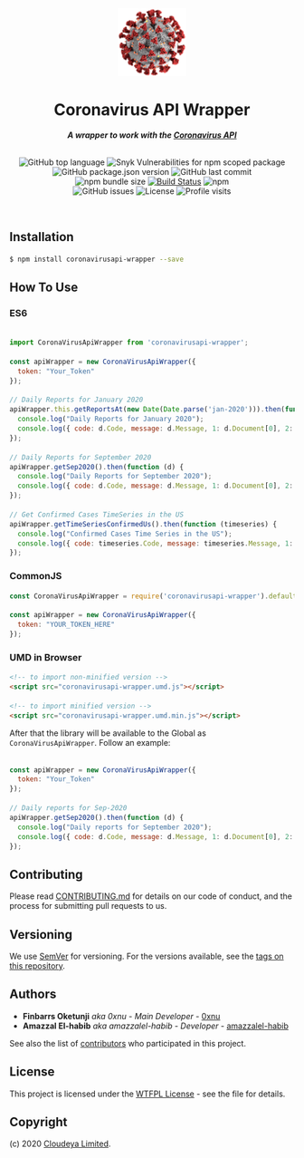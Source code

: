 <div align="center">

  <img alt="coronavirusapi-wrapper image" src="assets/coronavirus.png" height="120" />
	<h1>Coronavirus API Wrapper</h1>
	<strong> <i>A wrapper to work with the <a href="https://www.covid19api.dev/">Coronavirus API</a></i></strong><br><br>

![GitHub top language](https://img.shields.io/github/languages/top/Cloudeya/coronavirusapi-wrapper)
![Snyk Vulnerabilities for npm scoped package](https://img.shields.io/snyk/vulnerabilities/npm/coronavirusapi-wrapper)
![GitHub package.json version](https://img.shields.io/github/package-json/v/Cloudeya/coronavirusapi-wrapper)
![GitHub last commit](https://img.shields.io/github/last-commit/Cloudeya/coronavirusapi-wrapper)<br>
![npm bundle size](https://img.shields.io/bundlephobia/minzip/coronavirusapi-wrapper)
[![Build Status](https://travis-ci.org/Cloudeya/coronavirusapi-wrapper.svg?branch=master)](https://travis-ci.org/Cloudeya/coronavirusapi-wrapper)
![npm](https://img.shields.io/npm/dw/coronavirusapi-wrapper)<br>
![GitHub issues](https://img.shields.io/github/issues-raw/Cloudeya/coronavirusapi-wrapper)
![License](https://img.shields.io/github/license/Cloudeya/coronavirusapi-wrapper)
![Profile visits](https://badges.pufler.dev/visits/Cloudeya/coronavirusapi-wrapper)

</div>
<br>

## Installation

```sh
$ npm install coronavirusapi-wrapper --save
```

## How To Use

### ES6

```js

import CoronaVirusApiWrapper from 'coronavirusapi-wrapper';

const apiWrapper = new CoronaVirusApiWrapper({
  token: "Your_Token"
});

// Daily Reports for January 2020
apiWrapper.this.getReportsAt(new Date(Date.parse('jan-2020'))).then(function (d) {
  console.log("Daily Reports for January 2020");
  console.log({ code: d.Code, message: d.Message, 1: d.Document[0], 2: d.Document[1] });
});

// Daily Reports for September 2020
apiWrapper.getSep2020().then(function (d) {
  console.log("Daily Reports for September 2020");
  console.log({ code: d.Code, message: d.Message, 1: d.Document[0], 2: d.Document[1] });
});

// Get Confirmed Cases TimeSeries in the US
apiWrapper.getTimeSeriesConfirmedUs().then(function (timeseries) {
  console.log("Confirmed Cases Time Series in the US");
  console.log({ code: timeseries.Code, message: timeseries.Message, 1: timeseries.Reports[0].Data });
});

```

### CommonJS

```js
const CoronaVirusApiWrapper = require('coronavirusapi-wrapper').default;

const apiWrapper = new CoronaVirusApiWrapper({
  token: "YOUR_TOKEN_HERE"
});
```

### UMD in Browser

```html
<!-- to import non-minified version -->
<script src="coronavirusapi-wrapper.umd.js"></script>

<!-- to import minified version -->
<script src="coronavirusapi-wrapper.umd.min.js"></script>
```

After that the library will be available to the Global as `CoronaVirusApiWrapper`. Follow an example:

```js

const apiWrapper = new CoronaVirusApiWrapper({
  token: "Your_Token"
});

// Daily reports for Sep-2020
apiWrapper.getSep2020().then(function (d) {
  console.log("Daily reports for September 2020");
  console.log({ code: d.Code, message: d.Message, 1: d.Document[0], 2: d.Document[1] });
});

```

## Contributing

Please read [CONTRIBUTING.md](https://gist.github.com/PurpleBooth/b24679402957c63ec426) for details on our code of conduct, and the process for submitting pull requests to us.

## Versioning

We use [SemVer](http://semver.org/) for versioning. For the versions available, see the [tags on this repository](https://github.com/Cloudeya/coronavirusapi-wrapper/tags).

## Authors

- **Finbarrs Oketunji** _aka 0xnu_ - _Main Developer_ - [0xnu](https://github.com/0xnu)
- **Amazzal El-habib** _aka amazzalel-habib_ - _Developer_ - [amazzalel-habib](https://github.com/amazzalel-habib)

See also the list of [contributors](https://github.com/Cloudeya/coronavirusapi-wrapper/contributors) who participated in this project.

## License

This project is licensed under the [WTFPL License](LICENSE) - see the file for details.

## Copyright

(c) 2020 [Cloudeya Limited](https://cloudeya.org).

